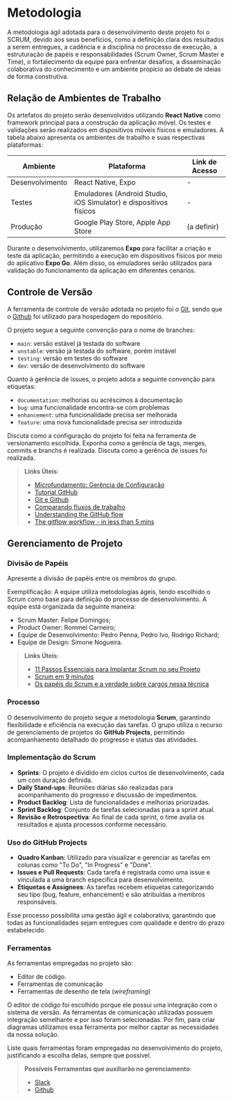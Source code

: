 
# Metodologia

A metodologia ágil adotada para o desenvolvimento deste projeto foi o SCRUM, devido aos seus benefícios, como a definição clara dos resultados a serem entregues, a cadência e a disciplina no processo de execução, a estruturação de papéis e responsabilidades (Scrum Owner, Scrum Master e Time), o fortalecimento da equipe para enfrentar desafios, a disseminação colaborativa do conhecimento e um ambiente propício ao debate de ideias de forma construtiva.

## Relação de Ambientes de Trabalho

Os artefatos do projeto serão desenvolvidos utilizando **React Native** como framework principal para a construção da aplicação móvel. Os testes e validações serão realizados em dispositivos móveis físicos e emuladores. A tabela abaixo apresenta os ambientes de trabalho e suas respectivas plataformas:

| Ambiente       | Plataforma                                    | Link de Acesso |
|---------------|----------------------------------------------|----------------|
| Desenvolvimento | React Native, Expo                         | -              |
| Testes         | Emuladores (Android Studio, iOS Simulator) e dispositivos físicos | -              |
| Produção       | Google Play Store, Apple App Store        | (a definir)    |

Durante o desenvolvimento, utilizaremos **Expo** para facilitar a criação e teste da aplicação, permitindo a execução em dispositivos físicos por meio do aplicativo **Expo Go**. Além disso, os emuladores serão utilizados para validação do funcionamento da aplicação em diferentes cenários.


## Controle de Versão

A ferramenta de controle de versão adotada no projeto foi o
[Git](https://git-scm.com/), sendo que o [Github](https://github.com)
foi utilizado para hospedagem do repositório.

O projeto segue a seguinte convenção para o nome de branches:

- `main`: versão estável já testada do software
- `unstable`: versão já testada do software, porém instável
- `testing`: versão em testes do software
- `dev`: versão de desenvolvimento do software

Quanto à gerência de issues, o projeto adota a seguinte convenção para
etiquetas:

- `documentation`: melhorias ou acréscimos à documentação
- `bug`: uma funcionalidade encontra-se com problemas
- `enhancement`: uma funcionalidade precisa ser melhorada
- `feature`: uma nova funcionalidade precisa ser introduzida

Discuta como a configuração do projeto foi feita na ferramenta de versionamento escolhida. Exponha como a gerência de tags, merges, commits e branchs é realizada. Discuta como a gerência de issues foi realizada.

> **Links Úteis**:
> - [Microfundamento: Gerência de Configuração](https://pucminas.instructure.com/courses/87878/)
> - [Tutorial GitHub](https://guides.github.com/activities/hello-world/)
> - [Git e Github](https://www.youtube.com/playlist?list=PLHz_AreHm4dm7ZULPAmadvNhH6vk9oNZA)
>  - [Comparando fluxos de trabalho](https://www.atlassian.com/br/git/tutorials/comparing-workflows)
> - [Understanding the GitHub flow](https://guides.github.com/introduction/flow/)
> - [The gitflow workflow - in less than 5 mins](https://www.youtube.com/watch?v=1SXpE08hvGs)

## Gerenciamento de Projeto

### Divisão de Papéis

Apresente a divisão de papéis entre os membros do grupo.

Exemplificação: A equipe utiliza metodologias ágeis, tendo escolhido o Scrum como base para definição do processo de desenvolvimento. A equipe está organizada da seguinte maneira:
- Scrum Master: Felipe Domingos;
- Product Owner: Rommel Carneiro;
- Equipe de Desenvolvimento: Pedro Penna, Pedro Ivo, Rodrigo Richard;
- Equipe de Design: Simone Nogueira.

> **Links Úteis**:
> - [11 Passos Essenciais para Implantar Scrum no seu Projeto](https://mindmaster.com.br/scrum-11-passos/)
> - [Scrum em 9 minutos](https://www.youtube.com/watch?v=XfvQWnRgxG0)
> - [Os papéis do Scrum e a verdade sobre cargos nessa técnica](https://www.atlassian.com/br/agile/scrum/roles)

### Processo

O desenvolvimento do projeto segue a metodologia **Scrum**, garantindo flexibilidade e eficiência na execução das tarefas. O grupo utiliza o recurso de gerenciamento de projetos do **GitHub Projects**, permitindo acompanhamento detalhado do progresso e status das atividades.

### Implementação do Scrum

- **Sprints**: O projeto é dividido em ciclos curtos de desenvolvimento, cada um com duração definida.
- **Daily Stand-ups**: Reuniões diárias são realizadas para acompanhamento do progresso e discussão de impedimentos.
- **Product Backlog**: Lista de funcionalidades e melhorias priorizadas.
- **Sprint Backlog**: Conjunto de tarefas selecionadas para a sprint atual.
- **Revisão e Retrospectiva**: Ao final de cada sprint, o time avalia os resultados e ajusta processos conforme necessário.

### Uso do GitHub Projects

- **Quadro Kanban**: Utilizado para visualizar e gerenciar as tarefas em colunas como "To Do", "In Progress" e "Done".
- **Issues e Pull Requests**: Cada tarefa é registrada como uma issue e vinculada a uma branch específica para desenvolvimento.
- **Etiquetas e Assignees**: As tarefas recebem etiquetas categorizando seu tipo (bug, feature, enhancement) e são atribuídas a membros responsáveis.

Esse processo possibilita uma gestão ágil e colaborativa, garantindo que todas as funcionalidades sejam entregues com qualidade e dentro do prazo estabelecido.

### Ferramentas

As ferramentas empregadas no projeto são:

- Editor de código.
- Ferramentas de comunicação
- Ferramentas de desenho de tela (_wireframing_)

O editor de código foi escolhido porque ele possui uma integração com o sistema de versão. As ferramentas de comunicação utilizadas possuem integração semelhante e por isso foram selecionadas. Por fim, para criar diagramas utilizamos essa ferramenta por melhor captar as necessidades da nossa solução.

Liste quais ferramentas foram empregadas no desenvolvimento do projeto, justificando a escolha delas, sempre que possível.
 
> **Possíveis Ferramentas que auxiliarão no gerenciamento**: 
> - [Slack](https://slack.com/)
> - [Github](https://github.com/)
